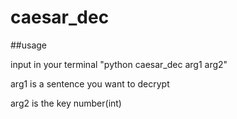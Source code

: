 # caesar_dec

##usage
	<p>input in your terminal "python caesar_dec arg1 arg2"</p>
	<p>arg1 is a sentence you want to decrypt</p>
	<p>arg2 is the key number(int)</p>
